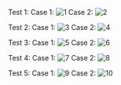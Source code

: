 Test 1:
Case 1:
![1](https://user-images.githubusercontent.com/83181165/119238826-abe47f80-bb62-11eb-8030-3644ac9828fb.png)
Case 2:
![2](https://user-images.githubusercontent.com/83181165/119238827-ad15ac80-bb62-11eb-8a5f-192721ff8893.png)

Test 2:
Case 1:
![3](https://user-images.githubusercontent.com/83181165/119238828-ae46d980-bb62-11eb-821b-90b7e39cc05f.png)
Case 2:
![4](https://user-images.githubusercontent.com/83181165/119238830-aedf7000-bb62-11eb-9dba-2a46b4e96cec.png)

Test 3:
Case 1:
![5](https://user-images.githubusercontent.com/83181165/119238831-af780680-bb62-11eb-8534-fee5ec7130eb.png)
Case 2:
![6](https://user-images.githubusercontent.com/83181165/119238833-b0109d00-bb62-11eb-885b-34ad2df991f4.png)

Test 4:
Case 1:
![7](https://user-images.githubusercontent.com/83181165/119238834-b141ca00-bb62-11eb-83b6-a65647463110.png)
Case 2:
![8](https://user-images.githubusercontent.com/83181165/119238835-b1da6080-bb62-11eb-8e21-892a97be095a.png)

Test 5:
Case 1:
![9](https://user-images.githubusercontent.com/83181165/119238836-b272f700-bb62-11eb-97f2-05e22efbd7ec.png)
Case 2:
![10](https://user-images.githubusercontent.com/83181165/119238837-b3a42400-bb62-11eb-8544-e4ea4280b4cc.png)
